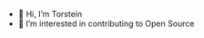 - 👋 Hi, I’m Torstein
- 👀 I’m interested in contributing to Open Source

<!---
Trind20/Trind20 is a ✨ special ✨ repository because its `README.md` (this file) appears on your GitHub profile.
You can click the Preview link to take a look at your changes.
--->
